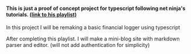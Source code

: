 #### This is just a proof of concept project for typescript following net ninja's tutorials. [(link to his playlist)](https://www.youtube.com/playlist?list=PL4cUxeGkcC9gUgr39Q_yD6v-bSyMwKPUI)

In this project I will be remaking a basic financial logger using typescript

After completing this playlist. I will make a mini-blog site with markdown parser and editor. (will not add authentication for simplicity)